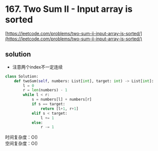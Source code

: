 # 167. Two Sum II - Input array is sorted

[https://leetcode.com/problems/two-sum-ii-input-array-is-sorted/](https://leetcode.com/problems/two-sum-ii-input-array-is-sorted/)

## solution

- 注意两个index不一定连续

```python
class Solution:
    def twoSum(self, numbers: List[int], target: int) -> List[int]:
        l = 0
        r = len(numbers) - 1
        while l < r:
            s = numbers[l] + numbers[r]
            if s == target:
                return [l+1, r+1]
            elif s < target:
                l += 1
            else:
                r -= 1
```

时间复杂度：O() <br>
空间复杂度：O()
